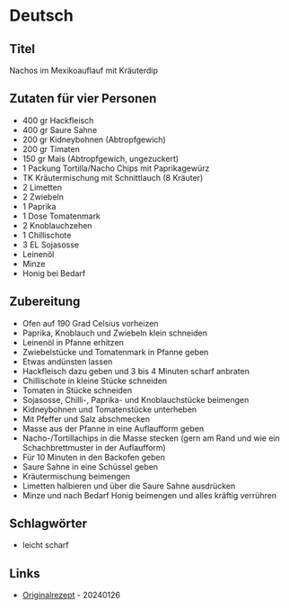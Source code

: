 # Deutsch

## Titel

Nachos im Mexikoauflauf mit Kräuterdip

## Zutaten für vier Personen

* 400 gr Hackfleisch
* 400 gr Saure Sahne
* 200 gr Kidneybohnen (Abtropfgewich)
* 200 gr Timaten
* 150 gr Mais (Abtropfgewich, ungezuckert)
* 1 Packung Tortilla/Nacho Chips mit Paprikagewürz
* TK Kräutermischung mit Schnittlauch (8 Kräuter)
* 2 Limetten
* 2 Zwiebeln
* 1 Paprika
* 1 Dose Tomatenmark
* 2 Knoblauchzehen
* 1 Chillischote
* 3 EL Sojasosse
* Leinenöl
* Minze
* Honig bei Bedarf

## Zubereitung

* Ofen auf 190 Grad Celsius vorheizen
* Paprika, Knoblauch und Zwiebeln klein schneiden
* Leinenöl in Pfanne erhitzen
* Zwiebelstücke und Tomatenmark in Pfanne geben
* Etwas andünsten lassen
* Hackfleisch dazu geben und 3 bis 4 Minuten scharf anbraten
* Chillischote in kleine Stücke schneiden
* Tomaten in Stücke schneiden
* Sojasosse, Chilli-, Paprika- und Knoblauchstücke beimengen
* Kidneybohnen und Tomatenstücke unterheben
* Mit Pfeffer und Salz abschmecken
* Masse aus der Pfanne in eine Auflaufform geben
* Nacho-/Tortillachips in die Masse stecken (gern am Rand und wie ein Schachbrettmuster in der Auflaufform)
* Für 10 Minuten in den Backofen geben
* Saure Sahne in eine Schüssel geben
* Kräutermischung beimengen
* Limetten halbieren und über die Saure Sahne ausdrücken
* Minze und nach Bedarf Honig beimengen und alles kräftig verrühren

## Schlagwörter

* leicht scharf

## Links

* [Originalrezept](https://www.rewe.de/rezepte/mexikoauflauf-kraeuterdip/) - 20240126

